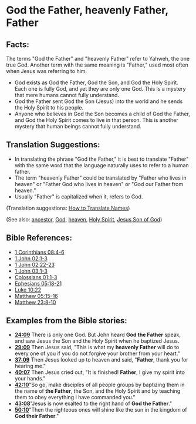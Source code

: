 # God the Father, heavenly Father, Father #

## Facts: ##

The terms "God the Father" and "heavenly Father" refer to Yahweh, the one true God. Another term with the same meaning is "Father," used most often when Jesus was referring to him.

* God exists as God the Father, God the Son, and God the Holy Spirit. Each one is fully God, and yet they are only one God. This is a mystery that mere humans cannot fully understand.
* God the Father sent God the Son (Jesus) into the world and he sends the Holy Spirit to his people.
* Anyone who believes in God the Son becomes a child of God the Father, and God the Holy Spirit comes to live in that person. This is another mystery that human beings cannot fully understand.

## Translation Suggestions: ##

* In translating the phrase "God the Father," it is best to translate "Father" with the same word that the language naturally uses to refer to a human father.
* The term "heavenly Father" could be translated by "Father who lives in heaven" or "Father God who lives in heaven" or "God our Father from heaven."
* Usually "Father" is capitalized when it, refers to God.

(Translation suggestions: [How to Translate Names](en/ta-vol1/translate/man/translate-names))

(See also: [ancestor](../other/father.md), [God](../kt/god.md), [heaven](../kt/heaven.md), [Holy Spirit](../kt/holyspirit.md), [Jesus](../kt/jesus.md),[Son of God](../kt/sonofgod.md))

## Bible References: ##

* [1 Corinthians 08:4-6](en/tn/1co/help/08/04)
* [1 John 02:1-3](en/tn/1jn/help/02/01)
* [1 John 02:22-23](en/tn/1jn/help/02/22)
* [1 John 03:1-3](en/tn/1jn/help/03/01)
* [Colossians 01:1-3](en/tn/col/help/01/01)
* [Ephesians 05:18-21](en/tn/eph/help/05/18)
* [Luke 10:22](en/tn/luk/help/10/22)
* [Matthew 05:15-16](en/tn/mat/help/05/15)
* [Matthew 23:8-10](en/tn/mat/help/23/08)

## Examples from the Bible stories: ##

* __[24:09](en/tn/obs/help/24/09)__ There is only one God. But John heard __God the Father__  speak, and saw Jesus the Son and the Holy Spirit when he baptized Jesus.
* __[29:09](en/tn/obs/help/29/09)__ Then Jesus said, "This is what my __heavenly Father__  will do to every one of you if you do not forgive your brother from your heart."
* __[37:09](en/tn/obs/help/37/09)__ Then Jesus looked up to heaven and said, "__Father__, thank you for hearing me."
* __[40:07](en/tn/obs/help/40/07)__ Then Jesus cried out, "It is finished! __Father__, I give my spirit into your hands."
* __[42:10](en/tn/obs/help/42/10)__"So go, make disciples of all people groups by baptizing them in the name of __the Father__, the Son, and the Holy Spirit and by teaching them to obey everything I have commanded you."
* __[43:08](en/tn/obs/help/43/08)__"Jesus is now exalted to the right hand of __God the Father__."
* __[50:10](en/tn/obs/help/50/10)__"Then the righteous ones will shine like the sun in the kingdom of __God their Father__."
